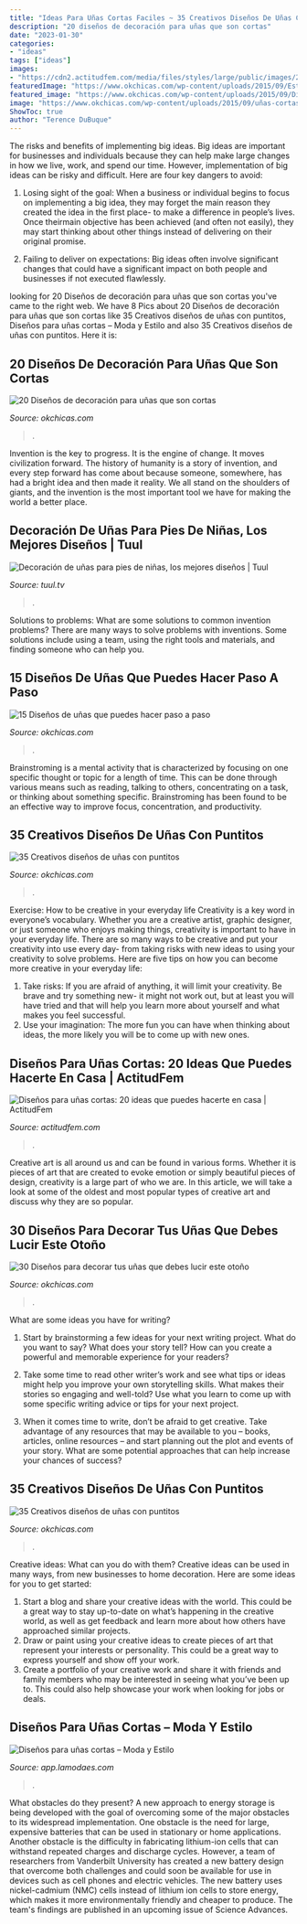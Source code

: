 ```yaml
---
title: "Ideas Para Uñas Cortas Faciles ~ 35 Creativos Diseños De Uñas Con Puntitos"
description: "20 diseños de decoración para uñas que son cortas"
date: "2023-01-30"
categories:
- "ideas"
tags: ["ideas"]
images:
- "https://cdn2.actitudfem.com/media/files/styles/large/public/images/2019/04/disenos-para-unas-cortas-2.jpg"
featuredImage: "https://www.okchicas.com/wp-content/uploads/2015/09/Estilo-de-uñas-con-puntos-19.jpg"
featured_image: "https://www.okchicas.com/wp-content/uploads/2015/09/Diseños-de-uñas-decoradas-6.jpg"
image: "https://www.okchicas.com/wp-content/uploads/2015/09/uñas-cortas-decoradas-1-493x700.jpg"
ShowToc: true
author: "Terence DuBuque"
---
```



The risks and benefits of implementing big ideas.
Big ideas are important for businesses and individuals because they can help make large changes in how we live, work, and spend our time. However, implementation of big ideas can be risky and difficult. Here are four key dangers to avoid:
1. Losing sight of the goal: When a business or individual begins to focus on implementing a big idea, they may forget the main reason they created the idea in the first place- to make a difference in people’s lives. Once theirmain objective has been achieved (and often not easily), they may start thinking about other things instead of delivering on their original promise.

2. Failing to deliver on expectations: Big ideas often involve significant changes that could have a significant impact on both people and businesses if not executed flawlessly.

	

		
looking for 20 Diseños de decoración para uñas que son cortas you've came to the right web. We have 8 Pics about 20 Diseños de decoración para uñas que son cortas like 35 Creativos diseños de uñas con puntitos, Diseños para uñas cortas – Moda y Estilo and also 35 Creativos diseños de uñas con puntitos. Here it is:
		
    
## 20 Diseños De Decoración Para Uñas Que Son Cortas

<img loading=lazy src="https://www.okchicas.com/wp-content/uploads/2015/09/uñas-cortas-decoradas-1-493x700.jpg" onerror="this.onerror=null;this.src='https://tse1.mm.bing.net/th?id=OIP.-M9sNIst7qvWL8FYeTTIkwHaKh&amp;pid=15.1';" alt="20 Diseños de decoración para uñas que son cortas">

_Source: okchicas.com_

>. 

	

Invention is the key to progress. It is the engine of change. It moves civilization forward. The history of humanity is a story of invention, and every step forward has come about because someone, somewhere, has had a bright idea and then made it reality. We all stand on the shoulders of giants, and the invention is the most important tool we have for making the world a better place.

    
## Decoración De Uñas Para Pies De Niñas, Los Mejores Diseños | Tuul

<img loading=lazy src="https://tuul.tv/sites/default/files/styles/1200x630/public/decoracion-uñas-para-pies-niñas-mundo-eme.jpg" onerror="this.onerror=null;this.src='https://tse1.mm.bing.net/th?id=OIP.91RgFAKfKDfRxoHfiF-GhQHaD4&amp;pid=15.1';" alt="Decoración de uñas para pies de niñas, los mejores diseños | Tuul">

_Source: tuul.tv_

>. 

	

Solutions to problems: What are some solutions to common invention problems?
There are many ways to solve problems with inventions. Some solutions include using a team, using the right tools and materials, and finding someone who can help you.

    
## 15 Diseños De Uñas Que Puedes Hacer Paso A Paso

<img loading=lazy src="https://www.okchicas.com/wp-content/uploads/2015/05/diseños-de-uñas-3.jpg" onerror="this.onerror=null;this.src='https://tse3.mm.bing.net/th?id=OIP.HLLrRduPiLtBq-SzpR7V-QHaHa&amp;pid=15.1';" alt="15 Diseños de uñas que puedes hacer paso a paso">

_Source: okchicas.com_

>. 

	

Brainstroming is a mental activity that is characterized by focusing on one specific thought or topic for a length of time. This can be done through various means such as reading, talking to others, concentrating on a task, or thinking about something specific. Brainstroming has been found to be an effective way to improve focus, concentration, and productivity.

    
## 35 Creativos Diseños De Uñas Con Puntitos

<img loading=lazy src="https://www.okchicas.com/wp-content/uploads/2015/09/Estilo-de-uñas-con-puntos-19.jpg" onerror="this.onerror=null;this.src='https://tse2.mm.bing.net/th?id=OIP.3dCo6Y73HSv1q3nz3hLeVgHaJ4&amp;pid=15.1';" alt="35 Creativos diseños de uñas con puntitos">

_Source: okchicas.com_

>. 

	

Exercise: How to be creative in your everyday life
Creativity is a key word in everyone’s vocabulary. Whether you are a creative artist, graphic designer, or just someone who enjoys making things, creativity is important to have in your everyday life. There are so many ways to be creative and put your creativity into use every day- from taking risks with new ideas to using your creativity to solve problems. Here are five tips on how you can become more creative in your everyday life: 
1. Take risks: If you are afraid of anything, it will limit your creativity. Be brave and try something new- it might not work out, but at least you will have tried and that will help you learn more about yourself and what makes you feel successful. 
2. Use your imagination: The more fun you can have when thinking about ideas, the more likely you will be to come up with new ones.

    
## Diseños Para Uñas Cortas: 20 Ideas Que Puedes Hacerte En Casa | ActitudFem

<img loading=lazy src="https://cdn2.actitudfem.com/media/files/styles/large/public/images/2019/04/disenos-para-unas-cortas-2.jpg" onerror="this.onerror=null;this.src='https://tse2.mm.bing.net/th?id=OIP.3sMp0fkcPxz0Zjx2NRAoBgHaFk&amp;pid=15.1';" alt="Diseños para uñas cortas: 20 ideas que puedes hacerte en casa | ActitudFem">

_Source: actitudfem.com_

>. 

	

Creative art is all around us and can be found in various forms. Whether it is pieces of art that are created to evoke emotion or simply beautiful pieces of design, creativity is a large part of who we are. In this article, we will take a look at some of the oldest and most popular types of creative art and discuss why they are so popular.

    
## 30 Diseños Para Decorar Tus Uñas Que Debes Lucir Este Otoño

<img loading=lazy src="https://www.okchicas.com/wp-content/uploads/2015/09/Diseños-de-uñas-decoradas-6.jpg" onerror="this.onerror=null;this.src='https://tse1.mm.bing.net/th?id=OIP.dy_0TCd6YhbHFTxi4_S_DgHaL8&amp;pid=15.1';" alt="30 Diseños para decorar tus uñas que debes lucir este otoño">

_Source: okchicas.com_

>. 

	

What are some ideas you have for writing?
1. Start by brainstorming a few ideas for your next writing project. What do you want to say? What does your story tell? How can you create a powerful and memorable experience for your readers?
2. Take some time to read other writer’s work and see what tips or ideas might help you improve your own storytelling skills. What makes their stories so engaging and well-told? Use what you learn to come up with some specific writing advice or tips for your next project.

3. When it comes time to write, don’t be afraid to get creative. Take advantage of any resources that may be available to you – books, articles, online resources – and start planning out the plot and events of your story. What are some potential approaches that can help increase your chances of success?

    
## 35 Creativos Diseños De Uñas Con Puntitos

<img loading=lazy src="https://www.okchicas.com/wp-content/uploads/2015/09/Estilo-de-uñas-con-puntos-12.jpg" onerror="this.onerror=null;this.src='https://tse3.mm.bing.net/th?id=OIP.4YlF1czJezTBSYfD69EhnAHaJ3&amp;pid=15.1';" alt="35 Creativos diseños de uñas con puntitos">

_Source: okchicas.com_

>. 

	

Creative ideas: What can you do with them?
Creative ideas can be used in many ways, from new businesses to home decoration. Here are some ideas for you to get started: 
1. Start a blog and share your creative ideas with the world. This could be a great way to stay up-to-date on what’s happening in the creative world, as well as get feedback and learn more about how others have approached similar projects. 
2. Draw or paint using your creative ideas to create pieces of art that represent your interests or personality. This could be a great way to express yourself and show off your work. 
3. Create a portfolio of your creative work and share it with friends and family members who may be interested in seeing what you’ve been up to. This could also help showcase your work when looking for jobs or deals. 

    
## Diseños Para Uñas Cortas – Moda Y Estilo

<img loading=lazy src="https://app.lamodaes.com/wp-content/uploads/2018/08/32811113_1970970359589351_7357166643178373120_n.jpg" onerror="this.onerror=null;this.src='https://tse4.mm.bing.net/th?id=OIP.NzZaGeiWj5piZIYH7nJ84AHaHa&amp;pid=15.1';" alt="Diseños para uñas cortas – Moda y Estilo">

_Source: app.lamodaes.com_

>. 

	

What obstacles do they present?
A new approach to energy storage is being developed with the goal of overcoming some of the major obstacles to its widespread implementation. One obstacle is the need for large, expensive batteries that can be used in stationary or home applications. Another obstacle is the difficulty in fabricating lithium-ion cells that can withstand repeated charges and discharge cycles. However, a team of researchers from Vanderbilt University has created a new battery design that overcome both challenges and could soon be available for use in devices such as cell phones and electric vehicles. The new battery uses nickel-cadmium (NMC) cells instead of lithium ion cells to store energy, which makes it more environmentally friendly and cheaper to produce. The team's findings are published in an upcoming issue of Science Advances.

